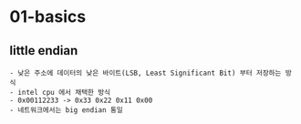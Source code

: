 # 01-basics

## little endian

    - 낮은 주소에 데이터의 낮은 바이트(LSB, Least Significant Bit) 부터 저장하는 방식
    - intel cpu 에서 채택한 방식
    - 0x00112233 -> 0x33 0x22 0x11 0x00
    - 네트워크에서는 big endian 통일
